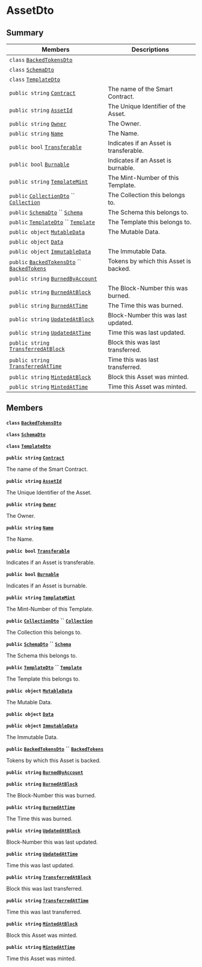 # AssetDto

## Summary

| Members                                                                                                                                                                                                                                                                                                                                | Descriptions                           |
| -------------------------------------------------------------------------------------------------------------------------------------------------------------------------------------------------------------------------------------------------------------------------------------------------------------------------------------- | -------------------------------------- |
| `class` [`BackedTokensDto`](AtomicMarketApiClient--Sales--SalesDto--DataDto--AssetDto--BackedTokensDto.md)                                                                                                                                                                                                                             |                                        |
| `class` [`SchemaDto`](AtomicMarketApiClient--Sales--SalesDto--DataDto--AssetDto--SchemaDto.md)                                                                                                                                                                                                                                         |                                        |
| `class` [`TemplateDto`](AtomicMarketApiClient--Sales--SalesDto--DataDto--AssetDto--TemplateDto.md)                                                                                                                                                                                                                                     |                                        |
| `public string` [`Contract`](AtomicMarketApiClient--Sales--SalesDto--DataDto--AssetDto.md#class\_atomic\_market\_api\_client\_1\_1\_sales\_1\_1\_sales\_dto\_1\_1\_data\_dto\_1\_1\_asset\_dto\_1a9b4baf8484b98d89513d7776a8877d0e)                                                                                                    | The name of the Smart Contract.        |
| `public string` [`AssetId`](AtomicMarketApiClient--Sales--SalesDto--DataDto--AssetDto.md#class\_atomic\_market\_api\_client\_1\_1\_sales\_1\_1\_sales\_dto\_1\_1\_data\_dto\_1\_1\_asset\_dto\_1a0066ff0d119e607c3ec5491c7aac86ff)                                                                                                     | The Unique Identifier of the Asset.    |
| `public string` [`Owner`](AtomicMarketApiClient--Sales--SalesDto--DataDto--AssetDto.md#class\_atomic\_market\_api\_client\_1\_1\_sales\_1\_1\_sales\_dto\_1\_1\_data\_dto\_1\_1\_asset\_dto\_1a2bb39ac02455d05833c5f88b6ddc87ee)                                                                                                       | The Owner.                             |
| `public string` [`Name`](AtomicMarketApiClient--Sales--SalesDto--DataDto--AssetDto.md#class\_atomic\_market\_api\_client\_1\_1\_sales\_1\_1\_sales\_dto\_1\_1\_data\_dto\_1\_1\_asset\_dto\_1a7ee9065718e6628dc7791b756fa6c0f9)                                                                                                        | The Name.                              |
| `public bool` [`Transferable`](AtomicMarketApiClient--Sales--SalesDto--DataDto--AssetDto.md#class\_atomic\_market\_api\_client\_1\_1\_sales\_1\_1\_sales\_dto\_1\_1\_data\_dto\_1\_1\_asset\_dto\_1ab0a2025837cfad369c22e114d1c93d42)                                                                                                  | Indicates if an Asset is transferable. |
| `public bool` [`Burnable`](AtomicMarketApiClient--Sales--SalesDto--DataDto--AssetDto.md#class\_atomic\_market\_api\_client\_1\_1\_sales\_1\_1\_sales\_dto\_1\_1\_data\_dto\_1\_1\_asset\_dto\_1a50c30f69b54db362be32720d5cc433bd)                                                                                                      | Indicates if an Asset is burnable.     |
| `public string` [`TemplateMint`](AtomicMarketApiClient--Sales--SalesDto--DataDto--AssetDto.md#class\_atomic\_market\_api\_client\_1\_1\_sales\_1\_1\_sales\_dto\_1\_1\_data\_dto\_1\_1\_asset\_dto\_1a82c766587c3554c5c8b1b16e2cf29799)                                                                                                | The Mint-Number of this Template.      |
| `public` [`CollectionDto`](AtomicMarketApiClient--Sales--SalesDto--DataDto--CollectionDto.md) `` [`Collection`](AtomicMarketApiClient--Sales--SalesDto--DataDto--AssetDto.md#class\_atomic\_market\_api\_client\_1\_1\_sales\_1\_1\_sales\_dto\_1\_1\_data\_dto\_1\_1\_asset\_dto\_1ac6d9b0c1cef1d8ad020fa9b6fc1c3319)                 | The Collection this belongs to.        |
| `public` [`SchemaDto`](AtomicMarketApiClient--Sales--SalesDto--DataDto--AssetDto--SchemaDto.md) `` [`Schema`](AtomicMarketApiClient--Sales--SalesDto--DataDto--AssetDto.md#class\_atomic\_market\_api\_client\_1\_1\_sales\_1\_1\_sales\_dto\_1\_1\_data\_dto\_1\_1\_asset\_dto\_1ad93c55d7b2a8254b86543bda80750a31)                   | The Schema this belongs to.            |
| `public` [`TemplateDto`](AtomicMarketApiClient--Sales--SalesDto--DataDto--AssetDto--TemplateDto.md) `` [`Template`](AtomicMarketApiClient--Sales--SalesDto--DataDto--AssetDto.md#class\_atomic\_market\_api\_client\_1\_1\_sales\_1\_1\_sales\_dto\_1\_1\_data\_dto\_1\_1\_asset\_dto\_1a8d65cc2a5ff793ff3eb7a51b7d72e43f)             | The Template this belongs to.          |
| `public object` [`MutableData`](AtomicMarketApiClient--Sales--SalesDto--DataDto--AssetDto.md#class\_atomic\_market\_api\_client\_1\_1\_sales\_1\_1\_sales\_dto\_1\_1\_data\_dto\_1\_1\_asset\_dto\_1a517f1227ead52951840392f73f535a52)                                                                                                 | The Mutable Data.                      |
| `public object` [`Data`](AtomicMarketApiClient--Sales--SalesDto--DataDto--AssetDto.md#class\_atomic\_market\_api\_client\_1\_1\_sales\_1\_1\_sales\_dto\_1\_1\_data\_dto\_1\_1\_asset\_dto\_1a248bfced8a2a84c147f9b20efe3e669a)                                                                                                        |                                        |
| `public object` [`ImmutableData`](AtomicMarketApiClient--Sales--SalesDto--DataDto--AssetDto.md#class\_atomic\_market\_api\_client\_1\_1\_sales\_1\_1\_sales\_dto\_1\_1\_data\_dto\_1\_1\_asset\_dto\_1a9fed56023309e1abafab5d3a66612ffd)                                                                                               | The Immutable Data.                    |
| `public` [`BackedTokensDto`](AtomicMarketApiClient--Sales--SalesDto--DataDto--AssetDto--BackedTokensDto.md) `` [`BackedTokens`](AtomicMarketApiClient--Sales--SalesDto--DataDto--AssetDto.md#class\_atomic\_market\_api\_client\_1\_1\_sales\_1\_1\_sales\_dto\_1\_1\_data\_dto\_1\_1\_asset\_dto\_1ace4511d1490d9905e3f19026c18dbc96) | Tokens by which this Asset is backed.  |
| `public string` [`BurnedByAccount`](AtomicMarketApiClient--Sales--SalesDto--DataDto--AssetDto.md#class\_atomic\_market\_api\_client\_1\_1\_sales\_1\_1\_sales\_dto\_1\_1\_data\_dto\_1\_1\_asset\_dto\_1aa5cda192438e7fb3d7476fd141781f01)                                                                                             |                                        |
| `public string` [`BurnedAtBlock`](AtomicMarketApiClient--Sales--SalesDto--DataDto--AssetDto.md#class\_atomic\_market\_api\_client\_1\_1\_sales\_1\_1\_sales\_dto\_1\_1\_data\_dto\_1\_1\_asset\_dto\_1a33628aede1491a3c2ee851bc168ef66d)                                                                                               | The Block-Number this was burned.      |
| `public string` [`BurnedAtTime`](AtomicMarketApiClient--Sales--SalesDto--DataDto--AssetDto.md#class\_atomic\_market\_api\_client\_1\_1\_sales\_1\_1\_sales\_dto\_1\_1\_data\_dto\_1\_1\_asset\_dto\_1a664d94dbbc9b356664c27342061abbe7)                                                                                                | The Time this was burned.              |
| `public string` [`UpdatedAtBlock`](AtomicMarketApiClient--Sales--SalesDto--DataDto--AssetDto.md#class\_atomic\_market\_api\_client\_1\_1\_sales\_1\_1\_sales\_dto\_1\_1\_data\_dto\_1\_1\_asset\_dto\_1a6bb57b5afa05403c9d9c39296178c9ef)                                                                                              | Block-Number this was last updated.    |
| `public string` [`UpdatedAtTime`](AtomicMarketApiClient--Sales--SalesDto--DataDto--AssetDto.md#class\_atomic\_market\_api\_client\_1\_1\_sales\_1\_1\_sales\_dto\_1\_1\_data\_dto\_1\_1\_asset\_dto\_1a72262f869452135882a475b6636de902)                                                                                               | Time this was last updated.            |
| `public string` [`TransferredAtBlock`](AtomicMarketApiClient--Sales--SalesDto--DataDto--AssetDto.md#class\_atomic\_market\_api\_client\_1\_1\_sales\_1\_1\_sales\_dto\_1\_1\_data\_dto\_1\_1\_asset\_dto\_1ab2e154e0d51a36f9dd001bd6ccda4571)                                                                                          | Block this was last transferred.       |
| `public string` [`TransferredAtTime`](AtomicMarketApiClient--Sales--SalesDto--DataDto--AssetDto.md#class\_atomic\_market\_api\_client\_1\_1\_sales\_1\_1\_sales\_dto\_1\_1\_data\_dto\_1\_1\_asset\_dto\_1abaf0a7b245b0a4891c81c278b57898b7)                                                                                           | Time this was last transferred.        |
| `public string` [`MintedAtBlock`](AtomicMarketApiClient--Sales--SalesDto--DataDto--AssetDto.md#class\_atomic\_market\_api\_client\_1\_1\_sales\_1\_1\_sales\_dto\_1\_1\_data\_dto\_1\_1\_asset\_dto\_1aece51bb353a548fed2f074df53cc3dc2)                                                                                               | Block this Asset was minted.           |
| `public string` [`MintedAtTime`](AtomicMarketApiClient--Sales--SalesDto--DataDto--AssetDto.md#class\_atomic\_market\_api\_client\_1\_1\_sales\_1\_1\_sales\_dto\_1\_1\_data\_dto\_1\_1\_asset\_dto\_1a02bd8923fc7b1802cd28ec5286c14d0e)                                                                                                | Time this Asset was minted.            |

## Members

**`class`** [**`BackedTokensDto`**](AtomicMarketApiClient--Sales--SalesDto--DataDto--AssetDto--BackedTokensDto.md)

**`class`** [**`SchemaDto`**](AtomicMarketApiClient--Sales--SalesDto--DataDto--AssetDto--SchemaDto.md)

**`class`** [**`TemplateDto`**](AtomicMarketApiClient--Sales--SalesDto--DataDto--AssetDto--TemplateDto.md)

**`public string`** [**`Contract`**](AtomicMarketApiClient--Sales--SalesDto--DataDto--AssetDto.md#class\_atomic\_market\_api\_client\_1\_1\_sales\_1\_1\_sales\_dto\_1\_1\_data\_dto\_1\_1\_asset\_dto\_1a9b4baf8484b98d89513d7776a8877d0e)

The name of the Smart Contract.

**`public string`** [**`AssetId`**](AtomicMarketApiClient--Sales--SalesDto--DataDto--AssetDto.md#class\_atomic\_market\_api\_client\_1\_1\_sales\_1\_1\_sales\_dto\_1\_1\_data\_dto\_1\_1\_asset\_dto\_1a0066ff0d119e607c3ec5491c7aac86ff)

The Unique Identifier of the Asset.

**`public string`** [**`Owner`**](AtomicMarketApiClient--Sales--SalesDto--DataDto--AssetDto.md#class\_atomic\_market\_api\_client\_1\_1\_sales\_1\_1\_sales\_dto\_1\_1\_data\_dto\_1\_1\_asset\_dto\_1a2bb39ac02455d05833c5f88b6ddc87ee)

The Owner.

**`public string`** [**`Name`**](AtomicMarketApiClient--Sales--SalesDto--DataDto--AssetDto.md#class\_atomic\_market\_api\_client\_1\_1\_sales\_1\_1\_sales\_dto\_1\_1\_data\_dto\_1\_1\_asset\_dto\_1a7ee9065718e6628dc7791b756fa6c0f9)

The Name.

**`public bool`** [**`Transferable`**](AtomicMarketApiClient--Sales--SalesDto--DataDto--AssetDto.md#class\_atomic\_market\_api\_client\_1\_1\_sales\_1\_1\_sales\_dto\_1\_1\_data\_dto\_1\_1\_asset\_dto\_1ab0a2025837cfad369c22e114d1c93d42)

Indicates if an Asset is transferable.

**`public bool`** [**`Burnable`**](AtomicMarketApiClient--Sales--SalesDto--DataDto--AssetDto.md#class\_atomic\_market\_api\_client\_1\_1\_sales\_1\_1\_sales\_dto\_1\_1\_data\_dto\_1\_1\_asset\_dto\_1a50c30f69b54db362be32720d5cc433bd)

Indicates if an Asset is burnable.

**`public string`** [**`TemplateMint`**](AtomicMarketApiClient--Sales--SalesDto--DataDto--AssetDto.md#class\_atomic\_market\_api\_client\_1\_1\_sales\_1\_1\_sales\_dto\_1\_1\_data\_dto\_1\_1\_asset\_dto\_1a82c766587c3554c5c8b1b16e2cf29799)

The Mint-Number of this Template.

**`public`** [**`CollectionDto`**](AtomicMarketApiClient--Sales--SalesDto--DataDto--CollectionDto.md) **``** [**`Collection`**](AtomicMarketApiClient--Sales--SalesDto--DataDto--AssetDto.md#class\_atomic\_market\_api\_client\_1\_1\_sales\_1\_1\_sales\_dto\_1\_1\_data\_dto\_1\_1\_asset\_dto\_1ac6d9b0c1cef1d8ad020fa9b6fc1c3319)

The Collection this belongs to.

**`public`** [**`SchemaDto`**](AtomicMarketApiClient--Sales--SalesDto--DataDto--AssetDto--SchemaDto.md) **``** [**`Schema`**](AtomicMarketApiClient--Sales--SalesDto--DataDto--AssetDto.md#class\_atomic\_market\_api\_client\_1\_1\_sales\_1\_1\_sales\_dto\_1\_1\_data\_dto\_1\_1\_asset\_dto\_1ad93c55d7b2a8254b86543bda80750a31)

The Schema this belongs to.

**`public`** [**`TemplateDto`**](AtomicMarketApiClient--Sales--SalesDto--DataDto--AssetDto--TemplateDto.md) **``** [**`Template`**](AtomicMarketApiClient--Sales--SalesDto--DataDto--AssetDto.md#class\_atomic\_market\_api\_client\_1\_1\_sales\_1\_1\_sales\_dto\_1\_1\_data\_dto\_1\_1\_asset\_dto\_1a8d65cc2a5ff793ff3eb7a51b7d72e43f)

The Template this belongs to.

**`public object`** [**`MutableData`**](AtomicMarketApiClient--Sales--SalesDto--DataDto--AssetDto.md#class\_atomic\_market\_api\_client\_1\_1\_sales\_1\_1\_sales\_dto\_1\_1\_data\_dto\_1\_1\_asset\_dto\_1a517f1227ead52951840392f73f535a52)

The Mutable Data.

**`public object`** [**`Data`**](AtomicMarketApiClient--Sales--SalesDto--DataDto--AssetDto.md#class\_atomic\_market\_api\_client\_1\_1\_sales\_1\_1\_sales\_dto\_1\_1\_data\_dto\_1\_1\_asset\_dto\_1a248bfced8a2a84c147f9b20efe3e669a)

**`public object`** [**`ImmutableData`**](AtomicMarketApiClient--Sales--SalesDto--DataDto--AssetDto.md#class\_atomic\_market\_api\_client\_1\_1\_sales\_1\_1\_sales\_dto\_1\_1\_data\_dto\_1\_1\_asset\_dto\_1a9fed56023309e1abafab5d3a66612ffd)

The Immutable Data.

**`public`** [**`BackedTokensDto`**](AtomicMarketApiClient--Sales--SalesDto--DataDto--AssetDto--BackedTokensDto.md) **``** [**`BackedTokens`**](AtomicMarketApiClient--Sales--SalesDto--DataDto--AssetDto.md#class\_atomic\_market\_api\_client\_1\_1\_sales\_1\_1\_sales\_dto\_1\_1\_data\_dto\_1\_1\_asset\_dto\_1ace4511d1490d9905e3f19026c18dbc96)

Tokens by which this Asset is backed.

**`public string`** [**`BurnedByAccount`**](AtomicMarketApiClient--Sales--SalesDto--DataDto--AssetDto.md#class\_atomic\_market\_api\_client\_1\_1\_sales\_1\_1\_sales\_dto\_1\_1\_data\_dto\_1\_1\_asset\_dto\_1aa5cda192438e7fb3d7476fd141781f01)

**`public string`** [**`BurnedAtBlock`**](AtomicMarketApiClient--Sales--SalesDto--DataDto--AssetDto.md#class\_atomic\_market\_api\_client\_1\_1\_sales\_1\_1\_sales\_dto\_1\_1\_data\_dto\_1\_1\_asset\_dto\_1a33628aede1491a3c2ee851bc168ef66d)

The Block-Number this was burned.

**`public string`** [**`BurnedAtTime`**](AtomicMarketApiClient--Sales--SalesDto--DataDto--AssetDto.md#class\_atomic\_market\_api\_client\_1\_1\_sales\_1\_1\_sales\_dto\_1\_1\_data\_dto\_1\_1\_asset\_dto\_1a664d94dbbc9b356664c27342061abbe7)

The Time this was burned.

**`public string`** [**`UpdatedAtBlock`**](AtomicMarketApiClient--Sales--SalesDto--DataDto--AssetDto.md#class\_atomic\_market\_api\_client\_1\_1\_sales\_1\_1\_sales\_dto\_1\_1\_data\_dto\_1\_1\_asset\_dto\_1a6bb57b5afa05403c9d9c39296178c9ef)

Block-Number this was last updated.

**`public string`** [**`UpdatedAtTime`**](AtomicMarketApiClient--Sales--SalesDto--DataDto--AssetDto.md#class\_atomic\_market\_api\_client\_1\_1\_sales\_1\_1\_sales\_dto\_1\_1\_data\_dto\_1\_1\_asset\_dto\_1a72262f869452135882a475b6636de902)

Time this was last updated.

**`public string`** [**`TransferredAtBlock`**](AtomicMarketApiClient--Sales--SalesDto--DataDto--AssetDto.md#class\_atomic\_market\_api\_client\_1\_1\_sales\_1\_1\_sales\_dto\_1\_1\_data\_dto\_1\_1\_asset\_dto\_1ab2e154e0d51a36f9dd001bd6ccda4571)

Block this was last transferred.

**`public string`** [**`TransferredAtTime`**](AtomicMarketApiClient--Sales--SalesDto--DataDto--AssetDto.md#class\_atomic\_market\_api\_client\_1\_1\_sales\_1\_1\_sales\_dto\_1\_1\_data\_dto\_1\_1\_asset\_dto\_1abaf0a7b245b0a4891c81c278b57898b7)

Time this was last transferred.

**`public string`** [**`MintedAtBlock`**](AtomicMarketApiClient--Sales--SalesDto--DataDto--AssetDto.md#class\_atomic\_market\_api\_client\_1\_1\_sales\_1\_1\_sales\_dto\_1\_1\_data\_dto\_1\_1\_asset\_dto\_1aece51bb353a548fed2f074df53cc3dc2)

Block this Asset was minted.

**`public string`** [**`MintedAtTime`**](AtomicMarketApiClient--Sales--SalesDto--DataDto--AssetDto.md#class\_atomic\_market\_api\_client\_1\_1\_sales\_1\_1\_sales\_dto\_1\_1\_data\_dto\_1\_1\_asset\_dto\_1a02bd8923fc7b1802cd28ec5286c14d0e)

Time this Asset was minted.
